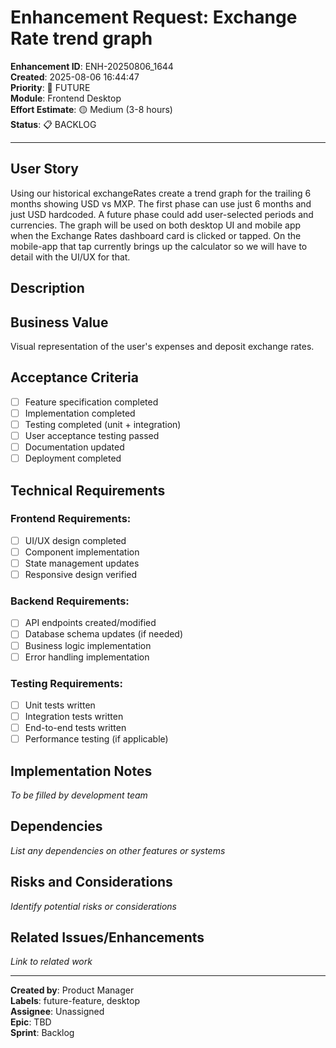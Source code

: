 # Enhancement Request: Exchange Rate trend graph

**Enhancement ID**: ENH-20250806_1644  
**Created**: 2025-08-06 16:44:47  
**Priority**: 🚀 FUTURE  
**Module**: Frontend Desktop  
**Effort Estimate**: 🟡 Medium (3-8 hours)  
**Status**: 📋 BACKLOG  

---

## User Story

Using our historical exchangeRates create a trend graph for the trailing 6 months showing USD vs MXP.  The first phase can use just 6 months and just USD hardcoded.  A future phase could add user-selected periods and currencies.  The graph will be used on both desktop UI and mobile app when the Exchange Rates dashboard card is clicked or tapped.  On the mobile-app that tap currently brings up the calculator so we will have to detail with the UI/UX for that.

## Description



## Business Value

Visual representation of the user's expenses and deposit exchange rates.

## Acceptance Criteria

- [ ] Feature specification completed
- [ ] Implementation completed
- [ ] Testing completed (unit + integration)
- [ ] User acceptance testing passed
- [ ] Documentation updated
- [ ] Deployment completed

## Technical Requirements

### Frontend Requirements:
- [ ] UI/UX design completed
- [ ] Component implementation
- [ ] State management updates
- [ ] Responsive design verified

### Backend Requirements:
- [ ] API endpoints created/modified
- [ ] Database schema updates (if needed)
- [ ] Business logic implementation
- [ ] Error handling implementation

### Testing Requirements:
- [ ] Unit tests written
- [ ] Integration tests written
- [ ] End-to-end tests written
- [ ] Performance testing (if applicable)

## Implementation Notes

*To be filled by development team*

## Dependencies

*List any dependencies on other features or systems*

## Risks and Considerations

*Identify potential risks or considerations*

## Related Issues/Enhancements

*Link to related work*

---

**Created by**: Product Manager  
**Labels**: future-feature, desktop  
**Assignee**: Unassigned  
**Epic**: TBD  
**Sprint**: Backlog
